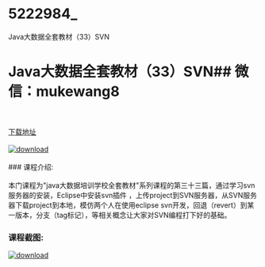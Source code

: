 # 5222984_
Java大数据全套教材（33）SVN
# Java大数据全套教材（33）SVN## 微信：mukewang8
<br/></br>[下载地址](http://www.36tz.cn/article/5222984 "下载地址")
<br/></br>[![download](http://36tz.cn/muke_img/2022_02_1-44-300x160.png "下载地址")](http://www.36tz.cn/article/5222984 "下载地址")
<br/></br>### 课程介绍:<br/></br>本门课程为"java大数据培训学校全套教材"系列课程的第三十三篇，通过学习svn服务器的安装，Eclipse中安装svn插件 ，上传project到SVN服务器，从SVN服务器下载project到本地，模仿两个人在使用eclipse svn开发，回退（revert）到某一版本，分支（tag标记），等相关概念让大家对SVN编程打下好的基础。

### 课程截图:
[![download](http://36tz.cn/muke_img/2022_02_2-63.png "下载地址")](http://www.36tz.cn/article/5222984 "下载地址")
